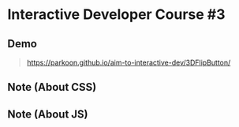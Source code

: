 # Interactive Developer Course #3

## Demo

> https://parkoon.github.io/aim-to-interactive-dev/3DFlipButton/

## Note (About CSS)

## Note (About JS)

